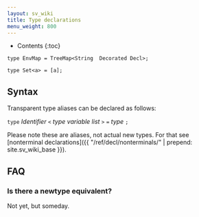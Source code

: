 ```yaml
---
layout: sv_wiki
title: Type declarations
menu_weight: 800
---
```


* Contents
{:toc}

```
type EnvMap = TreeMap<String  Decorated Decl>;

type Set<a> = [a];
```

## Syntax

Transparent type aliases can be declared as follows:

`type` _Identifier_ `<` _type variable list_ `>` `=` _type_ `;`

Please note these are aliases, not actual new types. For that see [nonterminal declarations]({{ "/ref/decl/nonterminals/" | prepend: site.sv_wiki_base }}).

## FAQ

### Is there a newtype equivalent?

Not yet, but someday.
